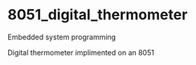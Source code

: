 # 8051_digital_thermometer
Embedded system programming 

Digital thermometer implimented on an 8051
